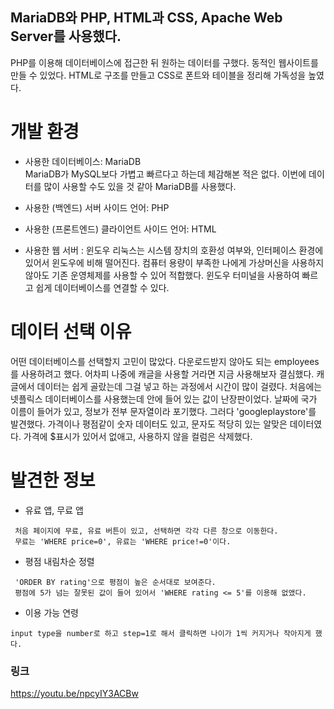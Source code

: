 
## MariaDB와 PHP, HTML과 CSS, Apache Web Server를 사용했다.
PHP를 이용해 데이터베이스에 접근한 뒤 원하는 데이터를 구했다. 동적인 웹사이트를 만들 수 있었다. HTML로 구조를 만들고 CSS로 폰트와 테이블을 정리해 가독성을 높였다. 
</p>

# 개발 환경
* 사용한 데이터베이스: MariaDB <br>
MariaDB가 MySQL보다 가볍고 빠르다고 하는데 체감해본 적은 없다. 이번에 데이터를 많이 사용할 수도 있을 것 같아 MariaDB를 사용했다.
 
* 사용한 (백엔드) 서버 사이드 언어: PHP
* 사용한 (프론트엔드) 클라이언트 사이드 언어: HTML
* 사용한 웹 서버 : 윈도우
 리눅스는 시스템 장치의 호환성 여부와, 인터페이스 환경에 있어서 윈도우에 비해 떨어진다.
 컴퓨터 용량이 부족한 나에게 가상머신을 사용하지않아도 기존 운영체제를 사용할 수 있어 적합했다.
 윈도우 터미널을 사용하여 빠르고 쉽게 데이터베이스를 연결할 수 있다.

# 데이터 선택 이유
어떤 데이터베이스를 선택할지 고민이 많았다. 다운로드받지 않아도 되는 employees를 사용하려고 했다. 어차피 나중에 캐글을 사용할 거라면 지금 사용해보자 결심했다. 캐글에서 데이터는 쉽게 골랐는데 그걸 넣고 하는 과정에서 시간이 많이 걸렸다. 처음에는 넷플릭스 데이터베이스를 사용했는데 안에 들어 있는 값이 난장판이었다. 날짜에 국가 이름이 들어가 있고, 정보가 전부 문자열이라 포기했다. 그러다 'googleplaystore'를 발견했다. 가격이나 평점같이 숫자 데이터도 있고, 문자도 적당히 있는 알맞은 데이터였다. 가격에 $표시가 있어서 없애고, 사용하지 않을 컬럼은 삭제했다. 

# 발견한 정보

* 유료 앱, 무료 앱
``` 
 처음 페이지에 무료, 유료 버튼이 있고, 선택하면 각각 다른 창으로 이동한다. 
 무료는 'WHERE price=0', 유료는 'WHERE price!=0'이다.
```

* 평점 내림차순 정렬
```
 'ORDER BY rating'으로 평점이 높은 순서대로 보여준다. 
 평점에 5가 넘는 잘못된 값이 들어 있어서 'WHERE rating <= 5'를 이용해 없앴다.
```
* 이용 가능 연령
```
input type을 number로 하고 step=1로 해서 클릭하면 나이가 1씩 커지거나 작아지게 했다.
```

### 링크
  https://youtu.be/npcyIY3ACBw
